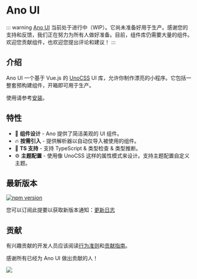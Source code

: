 # Ano UI

::: warning
[Ano UI](https://github.com/ano-ui/ano-ui) 当前处于进行中（WIP）。它尚未准备好用于生产。感谢您的支持和反馈，我们正在努力为所有人做好准备。目前，组件库仍需要大量的组件。欢迎您贡献组件，也欢迎您提出评论和建议！
:::

## 介绍

Ano UI 一个基于 Vue.js 的 [UnoCSS](https://github.com/unocss/unocss) UI 库，允许你制作漂亮的小程序。它包括一整套预构建组件，开箱即可用于生产。

使用请参考[安装](./install.md)。

## 特性

- 🌈 **组件设计** - Ano 提供了简洁美观的 UI 组件。
- 🔥 **按需引入** - 提供解析器以自动仅导入被使用的组件。
- 🎉 **TS 支持** - 支持 TypeScript & 类型检查 & 类型推断。
- ⚙️ **主题配置** - 使用像 UnoCSS 这样的属性模式来设计。支持主题配置自定义主题。

## 最新版本

[![npm version](https://img.shields.io/github/package-json/v/ano-ui/ano-ui)](https://www.npmjs.com/package/ano-ui)

您可以订阅此提要以获取新版本通知：[更新日志](https://github.com/ano-ui/ano-ui/releases)

## 贡献

有兴趣贡献的开发人员应该阅读[行为准则](https://github.com/ano-ui/ano-ui/blob/main/CODE_OF_CONDUCT.md)和[贡献指南](https://github.com/ano-ui/ano-ui/blob/main/CONTRIBUTING.md)。

感谢所有已经为 Ano UI 做出贡献的人！

<a href="https://github.com/ano-ui/ano-ui/graphs/contributors"><img src="https://contributors.nn.ci/api?repo=ano-ui/ano-ui" /></a>
